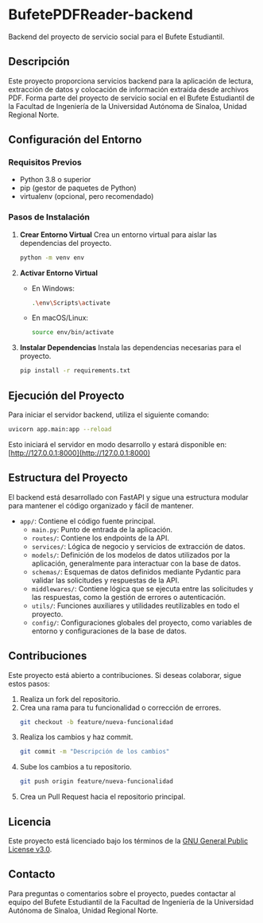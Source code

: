 # BufetePDFReader-backend

Backend del proyecto de servicio social para el Bufete Estudiantil.

## Descripción

Este proyecto proporciona servicios backend para la aplicación de lectura, extracción de datos y colocación de información extraída desde archivos PDF. Forma parte del proyecto de servicio social en el Bufete Estudiantil de la Facultad de Ingeniería de la Universidad Autónoma de Sinaloa, Unidad Regional Norte.

## Configuración del Entorno

### Requisitos Previos

- Python 3.8 o superior
- pip (gestor de paquetes de Python)
- virtualenv (opcional, pero recomendado)

### Pasos de Instalación

1. **Crear Entorno Virtual** Crea un entorno virtual para aislar las dependencias del proyecto.

   ```bash
   python -m venv env
   ```

2. **Activar Entorno Virtual**

   - En Windows:
     ```bash
     .\env\Scripts\activate
     ```
   - En macOS/Linux:
     ```bash
     source env/bin/activate
     ```

3. **Instalar Dependencias** Instala las dependencias necesarias para el proyecto.

   ```bash
   pip install -r requirements.txt
   ```

## Ejecución del Proyecto

Para iniciar el servidor backend, utiliza el siguiente comando:

```bash
uvicorn app.main:app --reload
```

Esto iniciará el servidor en modo desarrollo y estará disponible en: [http://127.0.0.1:8000](http://127.0.0.1:8000)

## Estructura del Proyecto

El backend está desarrollado con FastAPI y sigue una estructura modular para mantener el código organizado y fácil de mantener.

- `app/`: Contiene el código fuente principal.
  - `main.py`: Punto de entrada de la aplicación.
  - `routes/`: Contiene los endpoints de la API.
  - `services/`: Lógica de negocio y servicios de extracción de datos.
  - `models/`: Definición de los modelos de datos utilizados por la aplicación, generalmente para interactuar con la base de datos.
  - `schemas/`: Esquemas de datos definidos mediante Pydantic para validar las solicitudes y respuestas de la API.
  - `middlewares/`: Contiene lógica que se ejecuta entre las solicitudes y las respuestas, como la gestión de errores o autenticación.
  - `utils/`: Funciones auxiliares y utilidades reutilizables en todo el proyecto.
  - `config/`: Configuraciones globales del proyecto, como variables de entorno y configuraciones de la base de datos.

## Contribuciones

Este proyecto está abierto a contribuciones. Si deseas colaborar, sigue estos pasos:

1. Realiza un fork del repositorio.
2. Crea una rama para tu funcionalidad o corrección de errores.
   ```bash
   git checkout -b feature/nueva-funcionalidad
   ```
3. Realiza los cambios y haz commit.
   ```bash
   git commit -m "Descripción de los cambios"
   ```
4. Sube los cambios a tu repositorio.
   ```bash
   git push origin feature/nueva-funcionalidad
   ```
5. Crea un Pull Request hacia el repositorio principal.

## Licencia

Este proyecto está licenciado bajo los términos de la [GNU General Public License v3.0](LICENSE).

## Contacto

Para preguntas o comentarios sobre el proyecto, puedes contactar al equipo del Bufete Estudiantil de la Facultad de Ingeniería de la Universidad Autónoma de Sinaloa, Unidad Regional Norte.



